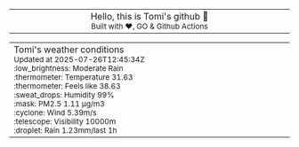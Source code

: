 
<div align="center">
<table>
<tbody>
<td align="center">
<img width="2000" height="0"><br>
Hello, this is Tomi's github 👋<br>
<sup>Built with ❤️, GO & Github Actions</sup><br>
<img width="2000" height="0">
</td>
</tbody>
</table>
</div>
<table>
<tbody>
<td align="left">
<img width="2000" height="0"><br>
Tomi's weather conditions<br>
<sup>Updated at 2025-07-26T12:45:34Z</sup><br>
<sup>:low_brightness: Moderate Rain</sup><br>
<sup>:thermometer: Temperature 31.63 </sup><br>
<sup>:thermometer: Feels like 38.63</sup><br>
<sup>:sweat_drops: Humidity 99%</sup><br>
<sup>:mask: PM2.5 1.11 μg/m3</sup><br>
<sup>:cyclone: Wind 5.39m/s </sup><br>
<sup>:telescope: Visibility 10000m </sup><br>
<sup>:droplet: Rain 1.23mm/last 1h </sup><br>
<img width="2000" height="0">
</td>
<td align="left">
<img width="2000" height="0"><br>
<br>
<img width="2000" height="0">
</td>
</tbody>
</table>
</div>
    